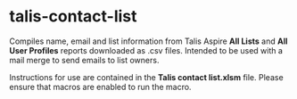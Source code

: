 # talis-contact-list
Compiles name, email and list information from Talis Aspire **All Lists** and **All User Profiles** reports downloaded as .csv files. Intended to be used with a mail merge to send emails to list owners.

Instructions for use are contained in the **Talis contact list.xlsm** file. Please ensure that macros are enabled to run the macro.
